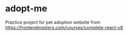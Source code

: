 # adopt-me
Practice project for pet adoption website from https://frontendmasters.com/courses/complete-react-v8
